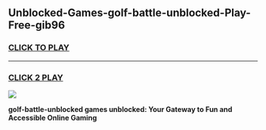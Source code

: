 
## Unblocked-Games-golf-battle-unblocked-Play-Free-gib96
<h3>
<a href="https://premium76.site?title=golf-battle-unblocked&ref=18A1">CLICK TO PLAY</a></h3>
<hr>

<h3>
<a href="https://premium76.site?title=golf-battle-unblocked&ref=18A1">CLICK 2 PLAY</a>
  
</h3>

<a href="https://premium76.site?title=golf-battle-unblocked&ref=18A1"><img src="https://clearcache.store/games.png"></a>


**golf-battle-unblocked games unblocked: Your Gateway to Fun and Accessible Online Gaming**
